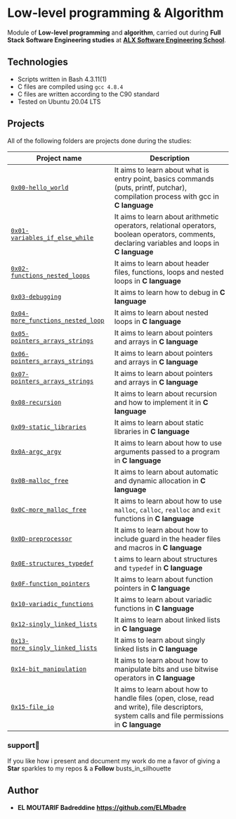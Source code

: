 # Low-level programming & Algorithm

Module of **Low-level programming** and **algorithm**, carried out during **Full Stack Software Engineering studies** at **[ALX Software Engineering School](https://www.alxafrica.com/)**.

## Technologies

* Scripts written in Bash 4.3.11(1)
* C files are compiled using `gcc 4.8.4`
* C files are written according to the C90 standard
* Tested on Ubuntu 20.04 LTS

## Projects

All of the following folders are projects done during the studies:

| Project name | Description |
| ------------ | ----------- |
| [`0x00-hello_world`](https://github.com/ELMbadre/alx-low_level_programming/tree/main/0x00-hello_world) | It aims to learn about what is entry point, basics commands (puts, printf, putchar), compilation process with gcc in **C language** |
| [`0x01-variables_if_else_while`](https://github.com/ELMbadre/alx-low_level_programming/tree/main/0x01-variables_if_else_while) | It aims to learn about arithmetic operators, relational operators, boolean operators, comments, declaring variables and loops in **C language** |
| [`0x02-functions_nested_loops`](https://github.com/ELMbadre/alx-low_level_programming/tree/main/0x02-functions_nested_loops) | It aims to learn about header files, functions, loops and nested loops in **C language** |
| [`0x03-debugging`](https://github.com/ELMbadre/alx-low_level_programming/tree/main/0x03-debugging) | It aims to learn how to debug in **C language** |
| [`0x04-more_functions_nested_loop`](https://github.com/ELMbadre/alx-low_level_programming/tree/main/0x04-more_functions_nested_loops) | It aims to learn about nested loops in **C language** |
| [`0x05-pointers_arrays_strings`](https://github.com/ELMbadre/alx-low_level_programming/tree/main/0x05-pointers_arrays_strings) | It aims to learn about pointers and arrays in **C language** |
| [`0x06-pointers_arrays_strings`](https://github.com/ELMbadre/alx-low_level_programming/tree/main/0x06-pointers_arrays_strings) | It aims to learn about pointers and arrays in **C language** |
| [`0x07-pointers_arrays_strings`](https://github.com/ELMbadre/alx-low_level_programming/tree/main/0x07-pointers_arrays_strings) | It aims to learn about pointers and arrays in **C language** |
| [`0x08-recursion`](https://github.com/ELMbadre/alx-low_level_programming/tree/main/0x08-recursion) | It aims to learn about recursion and how to implement it in **C language** |
| [`0x09-static_libraries`](https://github.com/ELMbadre/alx-low_level_programming/tree/main/0x09-static_libraries) | It aims to learn about static libraries in **C language** |
| [`0x0A-argc_argv`](https://github.com/ELMbadre/alx-low_level_programming/tree/main/0x0A-argc_argv) | It aims to learn about how to use arguments passed to a program in **C language** |
| [`0x0B-malloc_free`](https://github.com/ELMbadre/alx-low_level_programming/tree/main/0x0B-malloc_free) | It aims to learn about automatic and dynamic allocation in **C language** |
| [`0x0C-more_malloc_free`](https://github.com/ELMbadre/alx-low_level_programming/tree/main/0x0C-more_malloc_free) | It aims to learn about how to use `malloc`, `calloc`, `realloc` and `exit` functions in **C language** |
| [`0x0D-preprocessor`](https://github.com/ELMbadre/alx-low_level_programming/tree/main/0x0D-preprocessor) | It aims to learn about how to include guard in the header files and macros in **C language** |
| [`0x0E-structures_typedef`](https://github.com/ELMbadre/alx-low_level_programming/tree/main/0x0E-structures_typedef) | t aims to learn about structures and `typedef` in **C language** |
| [`0x0F-function_pointers`](https://github.com/ELMbadre/alx-low_level_programming/tree/main/0x0F-function_pointers) | It aims to learn about function pointers in **C language** |
| [`0x10-variadic_functions`](https://github.com/ELMbadre/alx-low_level_programming/tree/main/0x10-variadic_functions) | It aims to learn about variadic functions in **C language** |
| [`0x12-singly_linked_lists`](https://github.com/ELMbadre/alx-low_level_programming/tree/main/0x12-singly_linked_lists) | It aims to learn about linked lists in **C language** |
| [`0x13-more_singly_linked_lists`](https://github.com/ELMbadre/alx-low_level_programming/tree/main/0x13-more_singly_linked_lists) | It aims to learn about singly linked lists in **C language** |
| [`0x14-bit_manipulation`](https://github.com/ELMbadre/alx-low_level_programming/tree/main/0x14-bit_manipulation) | It aims to learn about how to manipulate bits and use bitwise operators in **C language** |
| [`0x15-file_io`](https://github.com/ELMbadre/alx-low_level_programming/tree/main/0x15-file_io) | It aims to learn about how to handle files (open, close, read and write), file descriptors, system calls and file permissions in **C language** |

### support:tada:

If you like how i present and document my work  do me a favor of giving a **Star** sparkles to my repos & a **Follow** busts_in_silhouette

## Author

* **EL MOUTARIF Badreddine** **<https://github.com/ELMbadre>**

